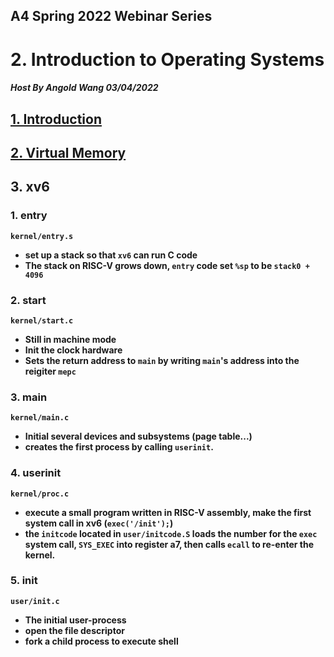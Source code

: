 ## A4 Spring 2022 Webinar Series

# 2. Introduction to Operating Systems
##### Host By Angold Wang 03/04/2022

## [1. Introduction](https://a4org.github.io/os/docs/lectures/1Introduction.html)

## [2. Virtual Memory](https://a4org.github.io/os/docs/lectures/1Introduction.html)

## 3. xv6

### 1. entry 
**`kernel/entry.s`**
* **set up a stack so that `xv6` can run C code**
* **The stack on RISC-V grows down, `entry` code set `%sp` to be `stack0 + 4096`**

### 2. start
**`kernel/start.c`**
* **Still in machine mode**
* **Init the clock hardware**
* **Sets the return address to `main` by writing `main`'s address into the reigiter `mepc`**

### 3. main
**`kernel/main.c`**
* **Initial several devices and subsystems (page table...)**
* **creates the first process by calling `userinit`.**

### 4. userinit
**`kernel/proc.c`**
* **execute a small program written in RISC-V assembly, make the first system call in xv6 (`exec('/init');`)**
* **the `initcode` located in `user/initcode.S` loads the number for the `exec` system call, `SYS_EXEC` into register a7, then calls `ecall` to re-enter the kernel.**

### 5. init
**`user/init.c`**
* **The initial user-process**
* **open the file descriptor**
* **fork a child process to execute shell**

